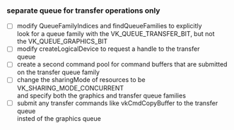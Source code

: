 ### separate queue for transfer operations only

- [ ] modify QueueFamilyIndices and findQueueFamilies to explicitly \
look for a queue family with the VK\_QUEUE\_TRANSFER\_BIT, but not \
the VK\_QUEUE\_GRAPHICS\_BIT
- [ ] modify createLogicalDevice to request a handle to the transfer \
queue
- [ ] create a second command pool for command buffers that are submitted \
on the transfer queue family
- [ ] change the sharingMode of resources to be VK\_SHARING\_MODE\_CONCURRENT \
and specify both the graphics and transfer queue families
- [ ] submit any transfer commands like vkCmdCopyBuffer to the transfer queue \
insted of the graphics queue
